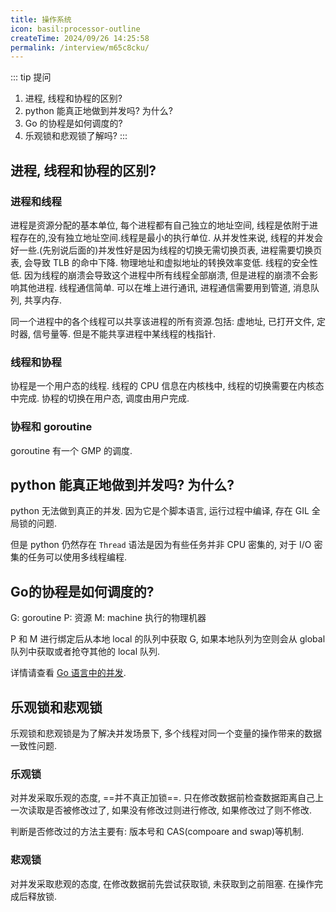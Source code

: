 ```yaml
---
title: 操作系统
icon: basil:processor-outline
createTime: 2024/09/26 14:25:58
permalink: /interview/m65c8cku/
---
```

::: tip 提问
1. 进程, 线程和协程的区别?
2. python 能真正地做到并发吗? 为什么?
3. Go 的协程是如何调度的? 
4. 乐观锁和悲观锁了解吗?
:::
## 进程, 线程和协程的区别?
### 进程和线程
进程是资源分配的基本单位, 每个进程都有自己独立的地址空间, 线程是依附于进程存在的,没有独立地址空间.线程是最小的执行单位.
从并发性来说, 线程的并发会好一些.(先别说后面的)并发性好是因为线程的切换无需切换页表, 进程需要切换页表, 会导致 TLB 的命中下降. 物理地址和虚拟地址的转换效率变低.
线程的安全性低. 因为线程的崩溃会导致这个进程中所有线程全部崩溃, 但是进程的崩溃不会影响其他进程.
线程通信简单. 可以在堆上进行通讯, 进程通信需要用到管道, 消息队列, 共享内存.

同一个进程中的各个线程可以共享该进程的所有资源.包括: 虚地址, 已打开文件, 定时器, 信号量等. 
但是不能共享进程中某线程的栈指针.

### 线程和协程
协程是一个用户态的线程. 线程的 CPU 信息在内核栈中, 线程的切换需要在内核态中完成. 协程的切换在用户态, 调度由用户完成.

### 协程和 goroutine
goroutine 有一个 GMP 的调度.

## python 能真正地做到并发吗? 为什么?
python 无法做到真正的并发. 因为它是个脚本语言, 运行过程中编译, 存在 GIL 全局锁的问题. 

但是 python 仍然存在 `Thread` 语法是因为有些任务并非 CPU 密集的, 对于 I/O 密集的任务可以使用多线程编程.

## Go的协程是如何调度的? 
G: goroutine
P: 资源
M: machine 执行的物理机器

P 和 M 进行绑定后从本地 local 的队列中获取 G, 如果本地队列为空则会从 global 队列中获取或者抢夺其他的 local 队列.

详情请查看 [Go 语言中的并发](/article/w8ebh4wb/).

## 乐观锁和悲观锁
乐观锁和悲观锁是为了解决并发场景下, 多个线程对同一个变量的操作带来的数据一致性问题.

### 乐观锁
对并发采取乐观的态度, ==并不真正加锁==. 只在修改数据前检查数据距离自己上一次读取是否被修改过了, 如果没有修改过则进行修改, 如果修改过了则不修改.

判断是否修改过的方法主要有: 版本号和 CAS(compoare and swap)等机制.

### 悲观锁
对并发采取悲观的态度, 在修改数据前先尝试获取锁, 未获取到之前阻塞. 在操作完成后释放锁.

